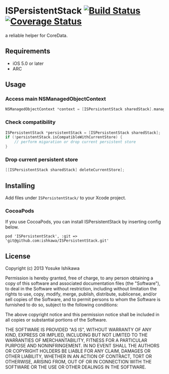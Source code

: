 # ISPersistentStack [![Build Status](https://travis-ci.org/ishkawa/ISPersistentStack.png?branch=master)](https://travis-ci.org/ishkawa/ISPersistentStack) [![Coverage Status](https://coveralls.io/repos/ishkawa/ISPersistentStack/badge.png)](https://coveralls.io/r/ishkawa/ISPersistentStack)

a reliable helper for CoreData.

## Requirements

- iOS 5.0 or later
- ARC

## Usage

### Access main NSManagedObjectContext

```objectivec
NSManagedObjectContext *context = [ISPersistentStack sharedStack].managedObjectContext;
```

### Check compatibility

```objectivec
ISPersistentStack *persistentStack = [ISPersistentStack sharedStack];
if (!persistentStack.isCompatibleWithCurrentStore) {
    // perform migaration or drop current persistent store
}
```

### Drop current persistent store

```objectivec
[[ISPersistentStack sharedStack] deleteCurrentStore];
```

## Installing

Add files under `ISPersistentStack/` to your Xcode project.

### CocoaPods

If you use CocoaPods, you can install ISPersistentStack by inserting config below.

```
pod 'ISPersistentStack', :git => 'git@github.com:ishkawa/ISPersistentStack.git'
```

## License

Copyright (c) 2013 Yosuke Ishikawa

Permission is hereby granted, free of charge, to any person obtaining a copy of this software and associated documentation files (the "Software"), to deal in the Software without restriction, including without limitation the rights to use, copy, modify, merge, publish, distribute, sublicense, and/or sell copies of the Software, and to permit persons to whom the Software is furnished to do so, subject to the following conditions:

The above copyright notice and this permission notice shall be included in all copies or substantial portions of the Software.

THE SOFTWARE IS PROVIDED "AS IS", WITHOUT WARRANTY OF ANY KIND, EXPRESS OR IMPLIED, INCLUDING BUT NOT LIMITED TO THE WARRANTIES OF MERCHANTABILITY, FITNESS FOR A PARTICULAR PURPOSE AND NONINFRINGEMENT. IN NO EVENT SHALL THE AUTHORS OR COPYRIGHT HOLDERS BE LIABLE FOR ANY CLAIM, DAMAGES OR OTHER LIABILITY, WHETHER IN AN ACTION OF CONTRACT, TORT OR OTHERWISE, ARISING FROM, OUT OF OR IN CONNECTION WITH THE SOFTWARE OR THE USE OR OTHER DEALINGS IN THE SOFTWARE.

